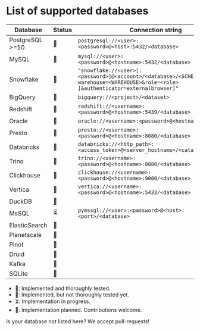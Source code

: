 # List of supported databases

| Database      | Status | Connection string |
|---------------|-------------------------------------------------------------------------------------------------------------------------------------|--------|
| PostgreSQL >=10 |  💚    | `postgresql://<user>:<password>@<host>:5432/<database>`                                                                        |
| MySQL         |  💚    | `mysql://<user>:<password>@<hostname>:5432/<database>`                                                                              |
| Snowflake     |  💚    | `"snowflake://<user>[:<password>]@<account>/<database>/<SCHEMA>?warehouse=<WAREHOUSE>&role=<role>[&authenticator=externalbrowser]"` |
| BigQuery      |  💚    | `bigquery://<project>/<dataset>`                                                                                                    |
| Redshift      |  💚    | `redshift://<username>:<password>@<hostname>:5439/<database>`                                                                       |
| Oracle        |  💛    | `oracle://<username>:<password>@<hostname>/database`                                                                                |
| Presto        |  💛    | `presto://<username>:<password>@<hostname>:8080/<database>`                                                                         |
| Databricks    |  💛    | `databricks://<http_path>:<access_token>@<server_hostname>/<catalog>/<schema>`                                                      |
| Trino         |  💛    | `trino://<username>:<password>@<hostname>:8080/<database>`                                                                          |
| Clickhouse    |  💛    | `clickhouse://<username>:<password>@<hostname>:9000/<database>`                                                                     |
| Vertica       |  💛    | `vertica://<username>:<password>@<hostname>:5433/<database>`                                                                        |
| DuckDB        |  💛    |                                                                                                                                     |
| MsSQL         |  ⏳    | `pymssql://<user>:<password>@<host>:<port>/<database>`                                                                        |
| ElasticSearch |  📝    |                                                                                                                                     |
| Planetscale   |  📝    |                                                                                                                                     |
| Pinot         |  📝    |                                                                                                                                     |
| Druid         |  📝    |                                                                                                                                     |
| Kafka         |  📝    |                                                                                                                                     |
| SQLite        |  📝    |                                                                                                                                     |

* 💚: Implemented and thoroughly tested.
* 💛: Implemented, but not thoroughly tested yet.
* ⏳: Implementation in progress.
* 📝: Implementation planned. Contributions welcome.

Is your database not listed here? We accept pull-requests!
